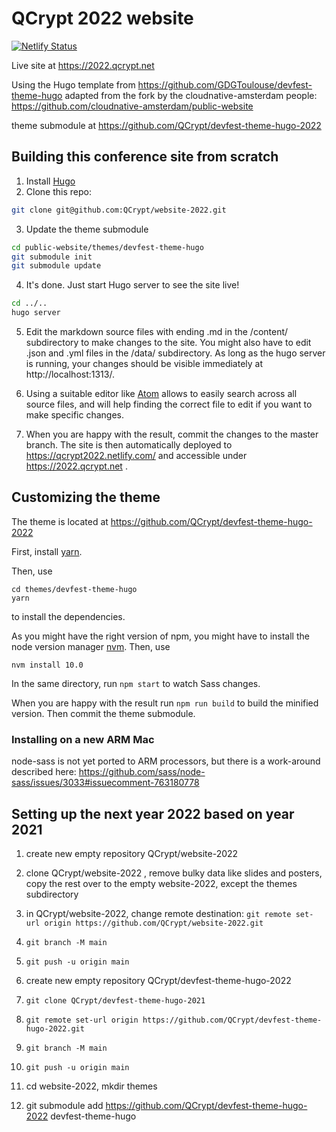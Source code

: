 # QCrypt 2022 website

[![Netlify Status](https://api.netlify.com/api/v1/badges/3b2d4f11-42a3-42fc-bbfc-1debed945d5e/deploy-status)](https://app.netlify.com/sites/qcrypt2022/deploys)

Live site at https://2022.qcrypt.net

Using the Hugo template from https://github.com/GDGToulouse/devfest-theme-hugo
adapted from the fork by the cloudnative-amsterdam people: https://github.com/cloudnative-amsterdam/public-website

theme submodule at https://github.com/QCrypt/devfest-theme-hugo-2022

## Building this conference site from scratch

1. Install [Hugo](https://gohugo.io)
2. Clone this repo:

```bash
git clone git@github.com:QCrypt/website-2022.git
```

3. Update the theme submodule

```bash
cd public-website/themes/devfest-theme-hugo
git submodule init
git submodule update
```

4. It's done. Just start Hugo server to see the site live!

```bash
cd ../..
hugo server
```

5. Edit the markdown source files with ending .md in the /content/ subdirectory to make changes to the site. You might also have to edit .json and .yml files in the /data/ subdirectory. As long as the hugo server is running, your changes should be visible immediately at http://localhost:1313/.

6. Using a suitable editor like [Atom](https://atom.io/) allows to easily search across all source files, and will help finding the correct file to edit if you want to make specific changes.

7. When you are happy with the result, commit the changes to the master branch. The site is then automatically deployed to https://qcrypt2022.netlify.com/ and accessible under https://2022.qcrypt.net .

## Customizing the theme
The theme is located at https://github.com/QCrypt/devfest-theme-hugo-2022

First, install [yarn](https://yarnpkg.com/lang/en/docs/install/).

Then, use
```
cd themes/devfest-theme-hugo
yarn
```
to install the dependencies.

As you might have the right version of npm, you might have to install the node version manager [nvm](https://github.com/nvm-sh/nvm). Then, use
```
nvm install 10.0
```

In the same directory, run `npm start` to watch Sass changes.

When you are happy with the result run `npm run build` to build the minified version. Then commit the theme submodule.

### Installing on a new ARM Mac
node-sass is not yet ported to ARM processors, but there is a work-around described here:
https://github.com/sass/node-sass/issues/3033#issuecomment-763180778

## Setting up the next year 2022 based on year 2021
1. create new empty repository QCrypt/website-2022
2. clone QCrypt/website-2022 , remove bulky data like slides and posters, copy the rest over to the empty website-2022, except the themes subdirectory
3. in QCrypt/website-2022, change remote destination:
```git remote set-url origin https://github.com/QCrypt/website-2022.git```
4. ```git branch -M main```
5. ```git push -u origin main```

6. create new empty repository QCrypt/devfest-theme-hugo-2022
7. ```git clone QCrypt/devfest-theme-hugo-2021```
8. ```git remote set-url origin https://github.com/QCrypt/devfest-theme-hugo-2022.git```
9. ```git branch -M main```
10. ```git push -u origin main```

11. cd website-2022, mkdir themes
12. git submodule add https://github.com/QCrypt/devfest-theme-hugo-2022 devfest-theme-hugo
